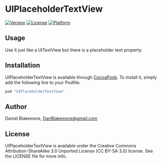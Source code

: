 # UIPlaceholderTextView

[![Version](https://img.shields.io/cocoapods/v/UIPlaceholderTextView.svg?style=flat)](http://cocoapods.org/pods/UIPlaceholderTextView)
[![License](https://img.shields.io/cocoapods/l/UIPlaceholderTextView.svg?style=flat)](http://cocoapods.org/pods/UIPlaceholderTextView)
[![Platform](https://img.shields.io/cocoapods/p/UIPlaceholderTextView.svg?style=flat)](http://cocoapods.org/pods/UIPlaceholderTextView)

## Usage

Use it just like a UITextView but there is a placeholder text property.

## Installation

UIPlaceholderTextView is available through [CocoaPods](http://cocoapods.org). To install
it, simply add the following line to your Podfile:

```ruby
pod "UIPlaceholderTextView"
```

## Author

Daniel Blakemore, DanBlakemore@gmail.com

## License

UIPlaceholderTextView is available under the Creative Commons Attribution-ShareAlike 3.0 Unported License (CC BY-SA 3.0) license. See the LICENSE file for more info.
